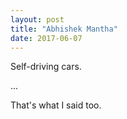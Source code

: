 ```yaml
---
layout: post
title: "Abhishek Mantha"
date: 2017-06-07
---
```


Self-driving cars.

...

That's what I said too. 
